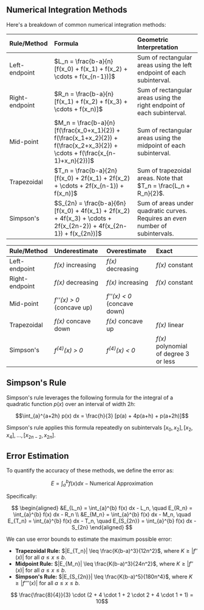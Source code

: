 ## Numerical Integration Methods

Here's a breakdown of common numerical integration methods:

| Rule/Method    | Formula                                                                                                                        | Geometric Interpretation                                                        |
|:------------- |:----------------------------------------------------------------------------------------------------------------------------- |:------------------------------------------------------------------------------ |
| Left-endpoint  | $L_n = \frac{b-a}{n} [f(x_0) + f(x_1) + f(x_2) + \cdots + f(x_{n-1})]$                                                         | Sum of rectangular areas using the left endpoint of each subinterval.           |
| Right-endpoint | $R_n = \frac{b-a}{n} [f(x_1) + f(x_2) + f(x_3) + \cdots + f(x_n)]$                                                             | Sum of rectangular areas using the right endpoint of each subinterval.          |
| Mid-point      | $M_n = \frac{b-a}{n} [f(\frac{x_0+x_1}{2}) + f(\frac{x_1+x_2}{2}) + f(\frac{x_2+x_3}{2}) + \cdots + f(\frac{x_{n-1}+x_n}{2})]$ | Sum of rectangular areas using the midpoint of each subinterval.                |
| Trapezoidal    | $T_n = \frac{b-a}{2n} [f(x_0) + 2f(x_1) + 2f(x_2) + \cdots + 2f(x_{n-1}) + f(x_n)]$                                            | Sum of trapezoidal areas. Note that $T_n = \frac{L_n + R_n}{2}$.                |
| Simpson's      | $S_{2n} = \frac{b-a}{6n} [f(x_0) + 4f(x_1) + 2f(x_2) + 4f(x_3) + \cdots + 2f(x_{2n-2}) + 4f(x_{2n-1}) + f(x_{2n})]$            | Sum of areas under quadratic curves. Requires an *even* number of subintervals. |

| Rule/Method    | Underestimate             | Overestimate                | Exact                                 |
|:------------- |:------------------------ |:-------------------------- |:------------------------------------ |
| Left-endpoint  | *f(x)* increasing         | *f(x)* decreasing           | *f(x)* constant                       |
| Right-endpoint | *f(x)* decreasing         | *f(x)* increasing           | *f(x)* constant                       |
| Mid-point      | *f''(x) > 0* (concave up) | *f''(x) < 0* (concave down) |                                       |
| Trapezoidal    | *f(x)* concave down       | *f(x)* concave up           | *f(x)* linear                         |
| Simpson's      | *f<sup>(4)</sup>(x) > 0*  | *f<sup>(4)</sup>(x) < 0*    | *f(x)* polynomial of degree 3 or less |

## Simpson's Rule

Simpson's rule leverages the following formula for the integral of a quadratic function $p(x)$ over an interval of width $2h$:

$$\int_{a}^{a+2h} p(x) dx = \frac{h}{3} [p(a) + 4p(a+h) + p(a+2h)]$$

Simpson's rule applies this formula repeatedly on subintervals $[x_0, x_2], [x_2, x_4], \ldots, [x_{2n-2}, x_{2n}]$.

## Error Estimation

To quantify the accuracy of these methods, we define the error as:

$$E = \int_{a}^{b} f(x) dx - \text{Numerical Approximation}$$

Specifically:

$$
\begin{aligned}
&E_{L_n} = \int_{a}^{b} f(x) dx - L_n, \quad E_{R_n} = \int_{a}^{b} f(x) dx - R_n \\
&E_{M_n} = \int_{a}^{b} f(x) dx - M_n, \quad E_{T_n} = \int_{a}^{b} f(x) dx - T_n, \quad E_{S_{2n}} = \int_{a}^{b} f(x) dx - S_{2n}
\end{aligned}
$$

We can use error bounds to estimate the maximum possible error:

* **Trapezoidal Rule:** $|E_{T_n}| \leq \frac{K(b-a)^3}{12n^2}$, where $K \geq |f''(x)|$ for all $a \leq x \leq b$.
* **Midpoint Rule:** $|E_{M_n}| \leq \frac{K(b-a)^3}{24n^2}$, where $K \geq |f''(x)|$ for all $a \leq x \leq b$.
* **Simpson's Rule:** $|E_{S_{2n}}| \leq \frac{K(b-a)^5}{180n^4}$, where $K \geq |f''''(x)|$ for all $a \leq x \leq b$.

$$
\frac{\frac{8}{4}}{3} \cdot (2 + 4 \cdot 1 + 2 \cdot 2 + 4 \cdot 1 + 1) = 10$$
